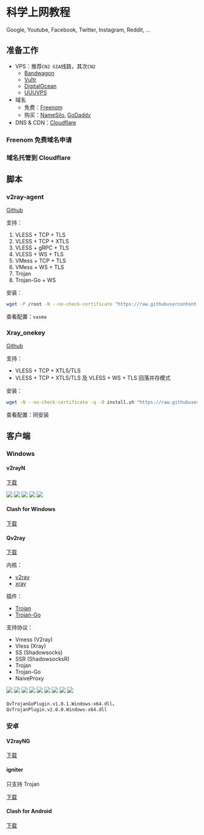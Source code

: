 # 科学上网教程


Google, Youtube, Facebook, Twitter, Instagram, Reddit, ...

<!--more-->

## 准备工作

- VPS：推荐`CN2 GIA`线路，其次`CN2`
  - [Bandwagon](https://bandwagonhost.com)
  - [Vultr](https://www.vultr.com)
  - [DigitalOcean](https://www.digitalocean.com)
  - [UUUVPS](https://uuuvps.com)
- 域名
  - 免费：[Freenom](https://www.freenom.com)
  - 购买：[NameSilo](https://www.namesilo.com), [GoDaddy](https://www.godaddy.com)
- DNS & CDN：[Cloudflare](https://www.cloudflare.com)

### Freenom 免费域名申请

### 域名托管到 Cloudflare

## 脚本

### v2ray-agent

[Github](https://github.com/mack-a/v2ray-agent)

支持：

1. VLESS + TCP + TLS
1. VLESS + TCP + XTLS
1. VLESS + gRPC + TLS
1. VLESS + WS + TLS
1. VMess + TCP + TLS
1. VMess + WS + TLS
1. Trojan
1. Trojan-Go + WS

安装：

```bash
wget -P /root -N --no-check-certificate "https://raw.githubusercontent.com/mack-a/v2ray-agent/master/install.sh" && chmod 700 /root/install.sh && /root/install.sh
```

查看配置：`vasma`

### Xray_onekey

[Github](https://github.com/wulabing/Xray_onekey)

支持：

- VLESS + TCP + XTLS/TLS
- VLESS + TCP + XTLS/TLS 及 VLESS + WS + TLS 回落并存模式

安装：

```bash
wget -N --no-check-certificate -q -O install.sh "https://raw.githubusercontent.com/wulabing/Xray_onekey/main/install.sh" && chmod +x install.sh && bash install.sh
```

查看配置：同安装

## 客户端

### Windows

#### v2rayN

[下载](https://github.com/2dust/v2rayN/releases)

<img src="/科学上网/科学上网01.png" />

<img src="/科学上网/科学上网02.png" />

<img src="/科学上网/科学上网03.png" />

<img src="/科学上网/科学上网04.png" />

<img src="/科学上网/科学上网05.png" />

#### Clash for Windows

[下载](https://github.com/Fndroid/clash_for_windows_pkg/releases)

#### Qv2ray

[下载](https://github.com/Qv2ray/Qv2ray/releases)

内核：
- [v2ray](https://github.com/v2ray/v2ray-core/releases)
- [xray](https://github.com/XTLS/Xray-core/releases)

插件：
- [Trojan](https://github.com/Qv2ray/QvPlugin-Trojan/releases)
- [Trojan-Go](https://github.com/Qv2ray/QvPlugin-Trojan-Go/releases)

支持协议：
- Vmess (V2ray)
- Vless (Xray)
- SS (Shadowsocks)
- SSR (ShadowsocksR)
- Trojan
- Trojan-Go
- NaiveProxy

<img src="/科学上网/Qv2ray-01.png" />

<img src="/科学上网/Qv2ray-02.png" />

<img src="/科学上网/Qv2ray-03.png" />

<img src="/科学上网/Qv2ray-04.png" />

<img src="/科学上网/Qv2ray-05.png" />

<img src="/科学上网/Qv2ray-06.png" />

<img src="/科学上网/Qv2ray-07.png" />

<img src="/科学上网/Qv2ray-08.png" />

<img src="/科学上网/Qv2ray-09.png" />

`QvTrojanGoPlugin.v1.0.1.Windows-x64.dll`、`QvTrojanPlugin.v2.0.0.Windows-x64.dll`

### 安卓

#### V2rayNG

[下载](https://github.com/2dust/v2rayNG/releases)

#### igniter

只支持 Trojan

[下载](https://github.com/trojan-gfw/igniter/releases)

#### Clash for Android

[下载](https://github.com/Kr328/ClashForAndroid/releases)

